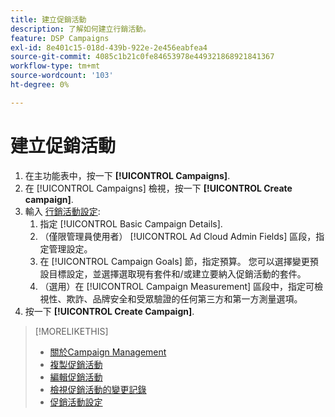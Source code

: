 ```yaml
---
title: 建立促銷活動
description: 了解如何建立行銷活動。
feature: DSP Campaigns
exl-id: 8e401c15-018d-439b-922e-2e456eabfea4
source-git-commit: 4085c1b21c0fe84653978e449321868921841367
workflow-type: tm+mt
source-wordcount: '103'
ht-degree: 0%

---
```


# 建立促銷活動

1. 在主功能表中，按一下 **[!UICONTROL Campaigns]**.
1. 在 [!UICONTROL Campaigns] 檢視，按一下 **[!UICONTROL Create campaign]**.
1. 輸入 [行銷活動設定](campaign-settings.md):
   1. 指定 [!UICONTROL Basic Campaign Details].
   1. （僅限管理員使用者） [!UICONTROL Ad Cloud Admin Fields] 區段，指定管理設定。
   1. 在 [!UICONTROL Campaign Goals] 節，指定預算。 您可以選擇變更預設目標設定，並選擇選取現有套件和/或建立要納入促銷活動的套件。
   1. （選用）在 [!UICONTROL Campaign Measurement] 區段中，指定可檢視性、欺詐、品牌安全和受眾驗證的任何第三方和第一方測量選項。
1. 按一下 **[!UICONTROL Create Campaign]**.

>[!MORELIKETHIS]
>
>* [關於Campaign Management](campaign-about.md)
>* [複製促銷活動](campaign-duplicate.md)
>* [編輯促銷活動](campaign-edit.md)
>* [檢視促銷活動的變更記錄](campaign-change-log.md)
>* [促銷活動設定](campaign-settings.md)

